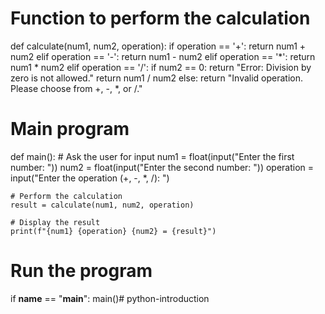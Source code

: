 # Function to perform the calculation
def calculate(num1, num2, operation):
    if operation == '+':
        return num1 + num2
    elif operation == '-':
        return num1 - num2
    elif operation == '*':
        return num1 * num2
    elif operation == '/':
        if num2 == 0:
            return "Error: Division by zero is not allowed."
        return num1 / num2
    else:
        return "Invalid operation. Please choose from +, -, *, or /."

# Main program
def main():
    # Ask the user for input
    num1 = float(input("Enter the first number: "))
    num2 = float(input("Enter the second number: "))
    operation = input("Enter the operation (+, -, *, /): ")

    # Perform the calculation
    result = calculate(num1, num2, operation)

    # Display the result
    print(f"{num1} {operation} {num2} = {result}")

# Run the program
if __name__ == "__main__":
    main()# python-introduction
